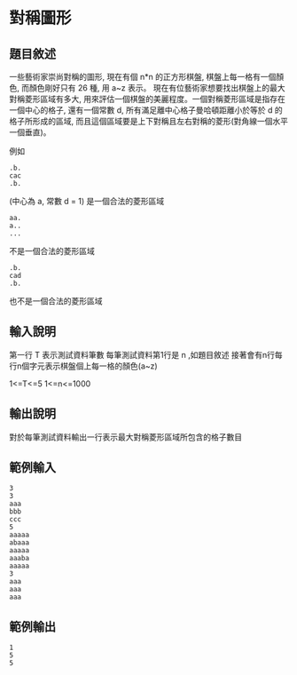# 對稱圖形

## 題目敘述
一些藝術家崇尚對稱的圖形, 現在有個 n*n 的正方形棋盤, 棋盤上每一格有一個顏色, 而顏色剛好只有 26 種, 用 a~z 表示。
現在有位藝術家想要找出棋盤上的最大對稱菱形區域有多大, 用來評估一個棋盤的美麗程度。一個對稱菱形區域是指存在一個中心的格子, 還有一個常數 d, 所有滿足離中心格子曼哈頓距離小於等於 d 的格子所形成的區域, 而且這個區域要是上下對稱且左右對稱的菱形(對角線一個水平一個垂直)。

例如
```
.b.
cac
.b.
```
(中心為 a, 常數 d = 1)
是一個合法的菱形區域
```
aa.
a..
...
```
不是一個合法的菱形區域
```
.b.
cad
.b.
```
也不是一個合法的菱形區域

## 輸入說明
第一行 T 表示測試資料筆數
每筆測試資料第1行是 n ,如題目敘述
接著會有n行每行n個字元表示棋盤個上每一格的顏色(a~z)

1<=T<=5
1<=n<=1000

## 輸出說明
對於每筆測試資料輸出一行表示最大對稱菱形區域所包含的格子數目

## 範例輸入
```
3
3
aaa
bbb
ccc
5
aaaaa
abaaa
aaaaa
aaaba
aaaaa
3
aaa
aaa
aaa
```

## 範例輸出
```
1
5
5
```
